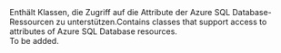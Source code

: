 <Namespace Name="Microsoft.Azure.Management.Sql.Fluent.Models">
  <Docs>
    <summary><span data-ttu-id="60c10-101">Enthält Klassen, die Zugriff auf die Attribute der Azure SQL Database-Ressourcen zu unterstützen.</span><span class="sxs-lookup"><span data-stu-id="60c10-101">Contains classes that support access to attributes of Azure SQL Database resources.</span></span></summary> 
    <remarks>To be added.</remarks>
  </Docs>
</Namespace>
